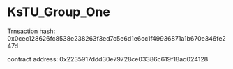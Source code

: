 # KsTU_Group_One

Trnsaction hash: 0x0cec128626fc8538e238263f3ed7c5e6d1e6cc1f49936871a1b670e346fe247d

contract address: 0x2235917ddd30e79728ce03386c619f18ad024128